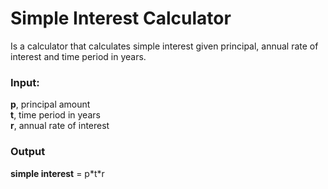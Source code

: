 # Simple Interest Calculator

Is a calculator that calculates simple interest given principal, annual rate of interest and time period in years.  

### Input:
   **p**, principal amount  
   **t**, time period in years  
   **r**, annual rate of interest  
### Output
   **simple interest** = p\*t\*r
